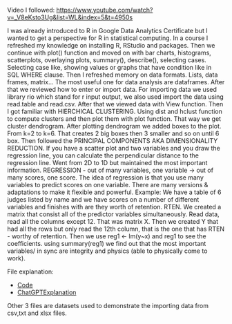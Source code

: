 Video I followed: https://www.youtube.com/watch?v=_V8eKsto3Ug&list=WL&index=5&t=4950s

I was already introduced to R in Google Data Analytics Certificate but I wanted to get a perspective for R in statistical computing. In a course I refreshed my knowledge on installing R, RStudio and packages. Then we continue with plot() function and moved on with bar charts, histograms, scatterplots, overlaying plots, summary(), describe(), selecting cases. Selecting case like, showing values or graphs that have condition like in SQL WHERE clause.
Then I refreshed memory on data formats. Lists, data frames, matrix... The most useful one for data analysis are dataframes. After that we reviewed how to enter or import data. For importing data we used library rio which stand for r input output, we also used import the data using read.table and read.csv. After that we viewed data with View function.
Then I got familiar with HIERCHICAL CLUSTERING. Using dist and hclust function to compute clusters and then plot them with plot function. That way we get cluster dendrogram. After plotting dendrogram we added boxes to the plot. From k=2 to k=6. That creates 2 big boxes then 3 smaller and so on until 6 box. 
Then followed the PRINCIPAL COMPONENTS AKA DIMENSIONALITY REDUCTION. If you have a scatter plot and two variables and you draw the regression line, you can calculate the perpendicular distance to the regression line. Went from 2D to 1D but maintained the most important information.
REGRESSION - out of many variables, one variable -> out of many scores, one score. The idea of regression is that you use many variables to predict scores on one variable. There are many versions & adaptations to make it flexible and powerful. Example: We have a table of 6 judges listed by name and we have scores on a number of different variables and finishes with are they worth of retention. RTEN.
We created a matrix that consist all of the predictor variables simultaneously. Read data, read all the columns except 12. That was matrix X. Then we created Y that had all the rows but only read the 12th column, that is the one that has RTEN - worthy of retention.
Then we use reg1 <- lm(y~x) and reg1 to see the coefficients. using summary(reg1) we find out that the most important variables/ in sync are integrity and physics (able to physically come to work).

File explanation:
* [Code](https://github.com/rokzupan1/StatisticalComputingInR/blob/main/R%20-%20Basics%20of%20Statistical%20Computing.R)
* [ChatGPTExplanation](https://github.com/rokzupan1/StatisticalComputingInR/blob/main/Interesting.PNG)

Other 3 files are datasets used to demonstrate the importing data from csv,txt and xlsx files.
